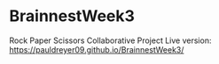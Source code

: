 # BrainnestWeek3
Rock Paper Scissors Collaborative Project 
Live version: https://pauldreyer09.github.io/BrainnestWeek3/
